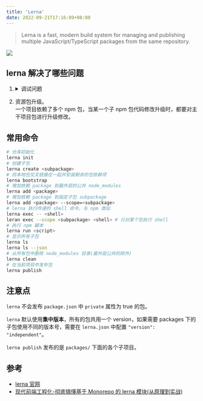 ```yaml
---
title: 'Lerna'
date: 2022-09-21T17:16:09+08:00
---
```


> Lerna is a fast, modern build system for managing and publishing multiple JavaScript/TypeScript packages from the same repository.

![](https://cdn.staticaly.com/gh/yokiizx/picgo@master/img/202303171022701.png)

## lerna 解决了哪些问题

1. <details>
   <summary>调试问题</summary>
    以往多个包之间需要通过 npm link 进行调试，lerna 可以通过动态创建软链直接进行模块的引入和调试。

   ```JS
   function createSymbolicLink(src, dest, type) {
      return fs
        .lstat(dest)
        .then(() => fs.unlink(dest))
        .catch(() => {
          /* nothing exists at destination */
        })
        .then(() => fs.symlink(src, dest, type));
   }
   ```

   > PS: linux 创建软链 `ln -s source target`，注意 source 的路径如果为相对路径相对的是目标文件的路径

   </details>

2. 资源包升级。  
   一个项目依赖了多个 npm 包，当某一个子 npm 包代码修改升级时，都要对主干项目包进行升级修改。

## 常用命令

```sh
# 仓库初始化
lerna init
# 创建子包
lerna create <subpackage>
# 将本地包交叉链接在一起并安装剩余的包依赖项
lerna bootstrap
# 增加依赖 package 到最外层的公共 node_modules
lerna add <package>
# 增加依赖 package 到指定子包 subpackage
lerna add <package> --scope=<subpackage>
# lerna 执行传递的 shell 命令，与 npm 类似
lerna exec -- <shell>
leran exec --scope <subpackage> <shell> # 只对某个包执行 shell
# 执行 npm 脚本
lerna run <script>
# 显示所有子包
lerna ls
lerna ls --json
# 从所有包中删除 node_modules 目录(最外层公共的除外)
lerna clean
# 在当前项目中发布包
lerna publish
```

## 注意点

`lerna` 不会发布 `package.json` 中 `private` 属性为 true 的包。

`lerna` 默认使用**集中版本**，所有的包共用一个 version，如果需要 packages 下的子包使用不同的版本号，需要在 `lerna.json` 中配置 `"version": "independent"`。

`lerna publish` 发布的是 `packages/` 下面的各个子项目。

## 参考

- [lerna 官网](https://lerna.js.org/)
- [现代前端工程化-彻底搞懂基于 Monorepo 的 lerna 模块(从原理到实战)](https://mp.weixin.qq.com/s/uBxa24nbg9PXyTfO0TmzVg)
